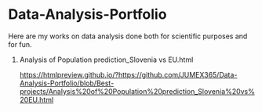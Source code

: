 # Data-Analysis-Portfolio
Here are my works on data analysis done both for scientific purposes and for fun.
1) Analysis of Population prediction_Slovenia vs EU.html
   
   https://htmlpreview.github.io/?https://github.com/JUMEX365/Data-Analysis-Portfolio/blob/Best-projects/Analysis%20of%20Population%20prediction_Slovenia%20vs%20EU.html

   
